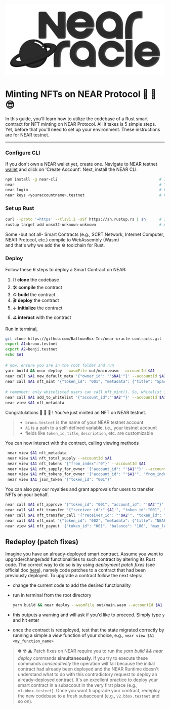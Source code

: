 <p align="center">
  <a href="https://near.org/">
    <img alt="NearMonotoneWhite" src="https://github.com/BalloonBox-Inc/near-oracle-contracts/blob/dev/images/monotone-black.png" width="550" />
  </a>
</p>


# Minting NFTs on NEAR Protocol  :turtle: :fairy: :sunglasses:

In this guide, you'll learn how to utilize the codebase of a Rust smart contract for NFT minting on NEAR Protocol. All it takes is 5 simple steps. Yet, before that you'll need to set up your environment. These instructions are for NEAR testnet.

---


### Configure CLI
If you don't own a NEAR wallet yet, create one. Navigate to NEAR testnet [wallet](https://wallet.testnet.near.org) and click on 'Create Account'. Next, install the NEAR CLI.
```bash
npm install -g near-cli                                             # Install the NEAR CLI
near                                                                # To see various possible commands run
near login                                                          # Log into your NEAR testnet wallet
near keys <youraccountname>.testnet                                 # Visualize your keys running
```

### Set up Rust
```bash
curl --proto '=https' --tlsv1.2 -sSf https://sh.rustup.rs | sh      # If you haven't installed Rust yet, install it now using rustup
rustup target add wasm32-unknown-unknown                            # Add Wasm toolchain
```

Some -but not all- Smart Contracts (e.g., SCRT Network, Internet Computer, NEAR Protocol, etc.) compile to WebAssembly (Wasm) <br /> and that's why we add the :gear: toolchain for Rust.

### Deploy

Follow these 6 steps to deploy a Smart Contract on NEAR:
1. :chains: **clone** the codebase
2. :hammer_and_wrench: **compile** the contract
3. :gear: **build** the contract
4. :clapper: **deploy** the contract
5. :airplane: **initialize** the contract
6. :golf: **interact** with the contract

Run in terminal,
```bash
git clone https://github.com/BalloonBox-Inc/near-oracle-contracts.git   <path_to_your_local_dir> # clone this Git Repo locally
export A1=bruno.testnet                                                      # Export path to your testnet account name
export A2=benji.testnet
echo $A1      

# now, ensure you are in the root folder and run
yarn build && near deploy --wasmFile out/main.wasm --accountId $A1           # Deploy the contract
near call $A1 new_default_meta '{"owner_id": "'$NA1'"}' --accountId $A1      # Initialize the contract
near call $A1 nft_mint '{"token_id": "001", "metadata": {"title": "SpaceN", "description": "SpaceN: Falcon Heavy", "media": "https://c.tenor.com/RaotAGr2LeYAAAAC/near-near-blockchain.gif"}, "receiver_id": "'$A1'"}' --accountId $A1 --amount 0.1   # Mint the NFT

# remember: only whitelisted users can call nft_mint(). So, whitelist if needed
near call $A1 add_to_whitelist '{"account_id":"'$A2'"}' --accountId $A1       # now benji.testnet can call mint_nft()
near view $A1 nft_metadata                                                    # Call view functions                                                   
```
Congratulations :raised_hands: :tada: :partying_face: ! You've just minted an NFT on NEAR testnet. <br />
> * `bruno.testnet` is the name of your NEAR testnet account <br />
> * `A1` is a path to a self-defined variable, i.e., your testnet account <br />
> * fields like `token_id`, `title`, `description`, etc. are customizable

You can now interact with the contract, calling viewing methods
```bash
 near view $A1 nft_metadata                                                   # read contract state
 near view $A1 nft_total_supply --accountId $A1                               # total count of NFTs in the contract
 near view $A1 nft_tokens '{"from_index":"0"}' --accountId $A1                # list of NFT metadata in the contract
 near view $A1 nft_supply_for_owner '{"account_id": "'$A1'"}' --accountId $A1 # NFT count for an owner
 near view $A1 nft_tokens_for_owner '{"account_id": "'$A1'", "from_index":"0"}' --accountId $A1 # list of NFTs for an owner
 near view $A1 json_token '{"token_id": "001"}'                               # return metadata for passed in token
```

You can also pay our royalties and grant approvals for users to transfer NFTs on your behalf.
```bash
near call $A1 nft_approve '{"token_id": "001", "account_id": "'$A2'"}' --accountId $A1 --deposit 0.1
near call $A1 nft_transfer '{"receiver_id":"'$A1'", "token_id":"001", "approval_id":0}' --accountId $A1 --depositYocto 1
near call $A1 nft_transfer_call '{"receiver_id": "'$A2'", "token_id": "001", "msg": NFT "Transfer"}' --accountId $A1 --depositYocto 1 --gas 200000000000000
near call $A1 nft_mint '{"token_id": "002", "metadata": {"title": "NEAR launch", "description": "Falcon heavy", "media": "https://c.tenor.com/RaotAGr2LeYAAAAC/near-near-blockchain.gif"}, "receiver_id": "'$A2'", "perpetual_royalties":{"bbox1.testnet":500, "bbox2.testnet":800}}' --accountId $A1 --amount 0.1
near view $A1 nft_payout '{"token_id": "001", "balance": "100", "max_len_payout": 100}' # calculate payout
```

## Redeploy (patch fixes)

Imagine you have an already-deployed smart contract. Assume you want to upgrade/change/add functionalities to such contract by altering its Rust code. The correct way to do so is by using *deployment patch fixes* (see official doc [here](https://docs.near.org/docs/tutorials/contracts/nfts/upgrade-contract)), namely code patches to a contract that had been previously deployed. To upgrade a contract follow the next steps:

* change the current code to add the desired functionality
* run in terminal from the root directory 
   
   ```bash
   yarn build && near deploy --wasmFile out/main.wasm --accountId $A1
   ```
* this outputs a warning and will ask if you'd like to proceed. Simply type `y` and hit enter
* once the contract is redeployed, test that the state migrated correctly by running a simple a *view* function of your choice, e.g., `near view $A1 <my_function_name>`

> :no_entry: :radioactive: :warning: Patch fixes on NEAR require you to run the *yarn build && near deploy* commands **simultaneously**. If you try to execute these commands *consecutively* the operation will fail because the initial contract had already been deployed and the NEAR Runtime doesn't understand what to do with this contradictory request to deploy an already-deployed contract. It's an excellent practice to deploy your smart contract in a subaccout in the very first place (e.g., `v1.bbox.testnet`). Once you want ti upgrade your contract, redeploy the new codebase to a fresh subaccount (e.g., `v2.bbox.testnet` and so on).